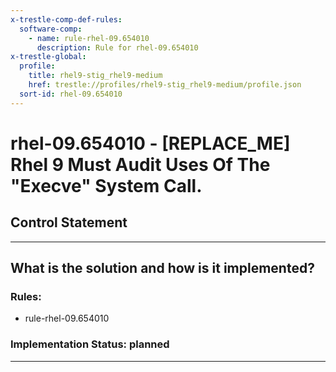 ```yaml
---
x-trestle-comp-def-rules:
  software-comp:
    - name: rule-rhel-09.654010
      description: Rule for rhel-09.654010
x-trestle-global:
  profile:
    title: rhel9-stig_rhel9-medium
    href: trestle://profiles/rhel9-stig_rhel9-medium/profile.json
  sort-id: rhel-09.654010
---
```


# rhel-09.654010 - \[REPLACE_ME\] Rhel 9 Must Audit Uses Of The "Execve" System Call.

## Control Statement

______________________________________________________________________

## What is the solution and how is it implemented?

<!-- For implementation status enter one of: implemented, partial, planned, alternative, not-applicable -->

<!-- Note that the list of rules under ### Rules: is read-only and changes will not be captured after assembly to JSON -->

<!-- Add control implementation description here for control: rhel-09.654010 -->

### Rules:

  - rule-rhel-09.654010

### Implementation Status: planned

______________________________________________________________________
